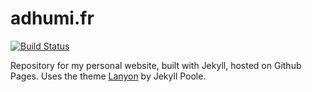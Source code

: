 # adhumi.fr

[![Build Status](https://travis-ci.org/adhumi/adhumi.fr.svg?branch=gh-pages)](https://travis-ci.org/adhumi/adhumi.fr)

Repository for my personal website, built with Jekyll, hosted on Github Pages. Uses the theme [Lanyon](https://github.com/poole/lanyon) by Jekyll Poole.
